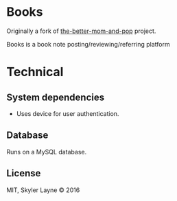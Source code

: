 # Books

Originally a fork of [the-better-mom-and-pop]() project.

Books is a book note posting/reviewing/referring platform

# Technical

## System dependencies

  - Uses device for user authentication.

## Database

Runs on a MySQL database.

## License

MIT, Skyler Layne © 2016
